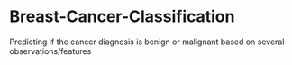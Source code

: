 # Breast-Cancer-Classification
Predicting if the cancer diagnosis is benign or malignant based on several observations/features
